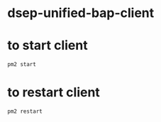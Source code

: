 # dsep-unified-bap-client

# to start client
```
pm2 start 
```

# to restart client
```
pm2 restart
```
